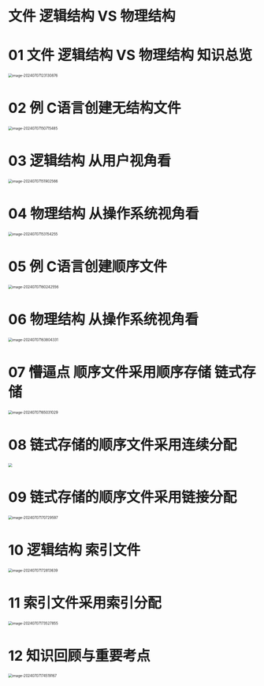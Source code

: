 # 文件 逻辑结构 VS 物理结构



# 01 文件 逻辑结构 VS 物理结构 知识总览

<img src="https://cvp.oss-cn-shanghai.aliyuncs.com/picgo/202407071231993.png" alt="image-20240707123130876" style="zoom:50%;" />



# 02 例 C语言创建无结构文件

<img src="https://cvp.oss-cn-shanghai.aliyuncs.com/picgo/202407071507814.png" alt="image-20240707150715485" style="zoom:50%;" />



# 03 逻辑结构 从用户视角看

<img src="https://cvp.oss-cn-shanghai.aliyuncs.com/picgo/202407071519839.png" alt="image-20240707151902566" style="zoom:50%;" />



# 04 物理结构 从操作系统视角看

<img src="https://cvp.oss-cn-shanghai.aliyuncs.com/picgo/202407071531623.png" alt="image-20240707153154255" style="zoom:50%;" />



# 05 例 C语言创建顺序文件

<img src="https://cvp.oss-cn-shanghai.aliyuncs.com/picgo/202407071602782.png" alt="image-20240707160242556" style="zoom:50%;" />



# 06 物理结构 从操作系统视角看

<img src="https://cvp.oss-cn-shanghai.aliyuncs.com/picgo/202407071638595.png" alt="image-20240707163804331" style="zoom:50%;" />



# 07 懵逼点 顺序文件采用顺序存储 链式存储

<img src="https://cvp.oss-cn-shanghai.aliyuncs.com/picgo/202407071650333.png" alt="image-20240707165031029" style="zoom:50%;" />



# 08 链式存储的顺序文件采用连续分配

<img src="https://cvp.oss-cn-shanghai.aliyuncs.com/picgo/202407071701830.png" style="zoom:50%;" />



# 09 链式存储的顺序文件采用链接分配

<img src="https://cvp.oss-cn-shanghai.aliyuncs.com/picgo/202407071707852.png" alt="image-20240707170729597" style="zoom:50%;" />



# 10 逻辑结构 索引文件

<img src="https://cvp.oss-cn-shanghai.aliyuncs.com/picgo/202407071728803.png" alt="image-20240707172813639" style="zoom:50%;" />



# 11 索引文件采用索引分配

<img src="https://cvp.oss-cn-shanghai.aliyuncs.com/picgo/202407071735991.png" alt="image-20240707173527855" style="zoom:50%;" />



# 12 知识回顾与重要考点

<img src="https://cvp.oss-cn-shanghai.aliyuncs.com/picgo/202407071745781.png" alt="image-20240707174519167" style="zoom:50%;" />